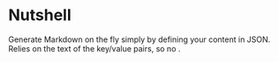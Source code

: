 # Nutshell
Generate Markdown on the fly simply by defining your content in JSON. Relies on the text of the key/value pairs, so no . 


